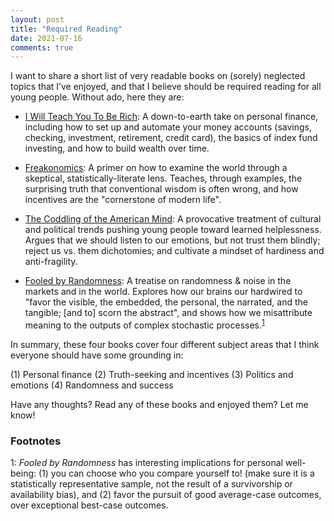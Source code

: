 ```yaml
---
layout: post
title: "Required Reading"
date: 2021-07-16
comments: true
---
```


I want to share a short list of very readable books on (sorely) neglected topics that I’ve enjoyed, and that I believe should be required reading for all young people. Without ado, here they are:

- [I Will Teach You To Be Rich](https://www.amazon.com/Will-Teach-You-Rich-Second/dp/1523505745): A down-to-earth take on personal finance, including how to set up and automate your money accounts (savings, checking, investment, retirement, credit card), the basics of index fund investing, and how to build wealth over time.

- [Freakonomics](https://www.amazon.com/Freakonomics-Economist-Explores-Hidden-Everything/dp/0060731338/): A primer on how to examine the world through a skeptical, statistically-literate lens. Teaches, through examples, the surprising truth that conventional wisdom is often wrong, and how incentives are the "cornerstone of modern life".

- [The Coddling of the American Mind](https://www.amazon.com/Coddling-American-Mind-Intentions-Generation/dp/0735224919/): A provocative treatment of cultural and political trends pushing young people toward learned helplessness. Argues that we should listen to our emotions, but not trust them blindly; reject us vs. them dichotomies; and cultivate a mindset of hardiness and anti-fragility.

- [Fooled by Randomness](https://www.amazon.com/Fooled-Randomness-Hidden-Markets-Incerto/dp/0812975219): A treatise on randomness & noise in the markets and in the world. Explores how our brains our hardwired to "favor the visible, the embedded, the personal, the narrated, and the tangible; [and to] scorn the abstract", and shows how we misattribute meaning to the outputs of complex stochastic processes.<sup>[1](#fbr)</sup>

In summary, these four books cover four different subject areas that I think everyone should have some grounding in:

(1) Personal finance
(2) Truth-seeking and incentives
(3) Politics and emotions
(4) Randomness and success

Have any thoughts? Read any of these books and enjoyed them? Let me know!


### Footnotes

<a name="fbr">1</a>: *Fooled by Randomness* has interesting implications for personal well-being: (1) you can choose who you compare yourself to! (make sure it is a statistically representative sample, not the result of a survivorship or availability bias), and (2) favor the pursuit of good average-case outcomes, over exceptional best-case outcomes.